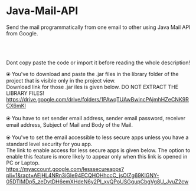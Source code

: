 # Java-Mail-API
Send the mail programmatically from one email to other using Java Mail API from Google.

<br>
<br>

Dont copy paste the code or import it before reading the whole description!<br>

⦿ You've to download and paste the .jar files in the library folder of the project that is visible only in the project view.<br>  Download link for those .jar iles is given below. DO NOT EXTRACT THE LIBRARY FILES! <br>
https://drive.google.com/drive/folders/1PAwqTUAwBwincPAjmhHZeCNK9RCX6mKI  <br><br>
⦿ You have to set sender email address, sender email password, receiver email address, Subject of Mail and Body of the Mail.<br><br>
⦿ You've to set the email accessible to less secure apps unless you have a standard level security for you app. <br>    The link to enable access for less secure apps is given below. The option to enable this feature is more likely to appear only when this link is opened in PC or Laptop.<br>
https://myaccount.google.com/lesssecureapps?pli=1&rapt=AEjHL4NRn3iGIe94ECQHOHhccC_jsOlZg69KIGNY-05DTlMDp5_zeDvtDH6emXHdeN6y2PI_xvQPoUSGgupCbgVg8U_JvuZ2cw

